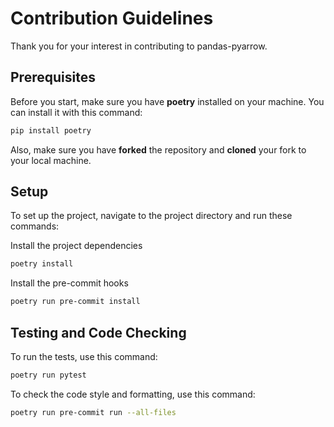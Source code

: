 # Contribution Guidelines
Thank you for your interest in contributing to pandas-pyarrow.

## Prerequisites
Before you start, make sure you have **poetry** installed on your machine. You can install it with this command:

```bash
pip install poetry
```

Also, make sure you have **forked** the repository and **cloned** your fork to your local machine.

## Setup
To set up the project, navigate to the project directory and run these commands:

Install the project dependencies
```bash
poetry install
```
Install the pre-commit hooks
```bash
poetry run pre-commit install
```

## Testing and Code Checking
To run the tests, use this command:

```bash
poetry run pytest
```

To check the code style and formatting, use this command:

```bash
poetry run pre-commit run --all-files
```
